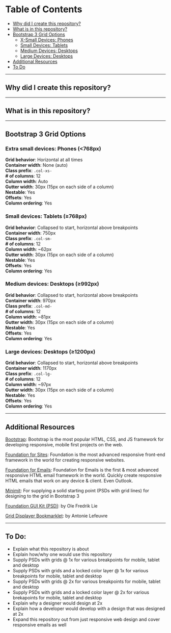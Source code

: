 Table of Contents
====================
* [Why did I create this repository?](#why-did-i-create-this-repository)
* [What is in this repository?](#what-is-in-this-repository)
* [Bootstrap 3 Grid Options](#bootstrap-3-grid-options)
	* [X-Small Devices: Phones](#extra-small-devices-phones) 
	* [Small Devices: Tablets](#small-devices-tablets)
	* [Medium Devices: Desktops](#medium-devices-desktops)
	* [Large Devices: Desktops](#large-devices-desktops)
* [Additional Resources](#additional-resources)
* [To Do](#to-do)

----

## Why did I create this repository?

----

## What is in this repository?

----

## Bootstrap 3 Grid Options
### Extra small devices: Phones (<768px)
**Grid behavior**: Horizontal at all times  
**Container width**: None (auto)  
**Class prefix**: `.col-xs-`  
**# of columns**: 12  
**Column width**: Auto  
**Gutter width**: 30px (15px on each side of a column)  
**Nestable**: Yes  
**Offsets**: Yes  
**Column ordering**: Yes  

### Small devices: Tablets (&ge;768px)
**Grid behavior**: Collapsed to start, horizontal above breakpoints  
**Container width**: 750px  
**Class prefix**: `.col-sm-`  
**# of columns**: 12  
**Column width**: ~62px  
**Gutter width**: 30px (15px on each side of a column)  
**Nestable**: Yes  
**Offsets**: Yes  
**Column ordering**: Yes

### Medium devices: Desktops (&ge;992px)
**Grid behavior**: Collapsed to start, horizontal above breakpoints  
**Container width**: 970px  
**Class prefix**: `.col-md-`  
**# of columns**: 12  
**Column width**: ~81px  
**Gutter width**: 30px (15px on each side of a column)  
**Nestable**: Yes  
**Offsets**: Yes  
**Column ordering**: Yes

### Large devices: Desktops (&ge;1200px)
**Grid behavior**: Collapsed to start, horizontal above breakpoints  
**Container width**: 1170px  
**Class prefix**: `.col-lg-`  
**# of columns**: 12  
**Column width**: ~97px  
**Gutter width**: 30px (15px on each side of a column)  
**Nestable**: Yes  
**Offsets**: Yes  
**Column ordering**: Yes

----

## Additional Resources
[Bootstrap](http://getbootstrap.com/css/): Bootstrap is the most popular HTML, CSS, and JS framework for developing responsive, mobile first projects on the web.  

[Foundation for Sites](http://foundation.zurb.com/sites.html): Foundation is the most advanced responsive front-end framework in the world for creating responsive websites.  

[Foundation for Emails](http://foundation.zurb.com/emails.html): Foundation for Emails is the first & most advanced responsive HTML email framework in the world. Quickly create responsive HTML emails that work on any device & client. Even Outlook.  

[Minimit](http://www.minimit.com/articles/tips-resources/bootstrap-3-responsive-grid-psd-templates): For supplying a solid starting point (PSDs with grid lines) for designing to the grid in Bootstrap 3  

[Foundation GUI Kit (PSD)](http://foundationpress.olefredrik.com/ui-kits/foundation-ui-kit-for-photoshop): by Ole Fredrik Lie  

[Grid Displayer Bookmarklet](http://alefeuvre.github.io/foundation-grid-displayer/): by Antonie Lefeuvre

----

## To Do:  
- Explain what this repository is about  
- Explain how/why one would use this repository  
- Supply PSDs with grids @ 1x for various breakpoints for mobile, tablet and desktop
- Supply PSDs with grids and a locked color layer @ 1x for  various breakpoints for mobile, tablet and desktop  
- Supply PSDs with grids @ 2x for various breakpoints for mobile, tablet and desktop  
- Supply PSDs with grids and a locked color layer @ 2x for various brekapoints for mobile, tablet and desktop  
- Explain why a designer would design at 2x  
- Explain how a developer would develop with a design that was designed at 2x  
- Expand this repository out from just responsive web design and cover responsive emails as well